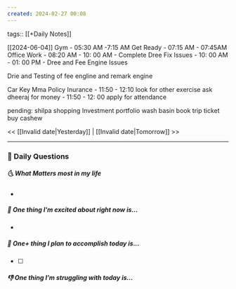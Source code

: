 ```yaml
---
created: 2024-02-27 00:08
---
```

tags:: [[+Daily Notes]]

[[2024-06-04]]
Gym - 05:30 AM -7:15 AM
Get Ready - 07:15 AM - 07:45AM
Office Work - 08:20 AM - 10: 00 AM - Complete Dree
Fix Issues - 10: 00 AM - 01: 00 PM - Dree and Fee Engine Issues

Drie and Testing of fee engline and remark engine

Car Key
Mma Policy Inurance - 11:50 - 12:10
look for other exercise
ask dheeraj for money - 11:50 - 12: 00
apply for attendance

pending:
shilpa shopping 
Investment portfolio
wash basin
book trip ticket
buy cashew

<< [[Invalid date|Yesterday]] | [[Invalid date|Tomorrow]] >>

---
### 📅 Daily Questions
##### 🌜 What Matters most in my life
- 

##### 🙌 One thing I'm excited about right now is...
- 

##### 🚀 One+ thing I plan to accomplish today is...
- [ ] 

##### 👎 One thing I'm struggling with today is...

